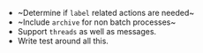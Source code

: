 - ~Determine if `label` related actions are needed~
- ~Include `archive` for non batch processes~
- Support `threads` as well as messages.
- Write test around all this.
